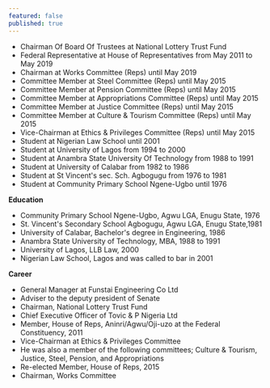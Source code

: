 ```yaml
---
featured: false
published: true
---
```

* Chairman Of Board Of Trustees at National Lottery Trust Fund
* Federal Representative at House of Representatives from May 2011 to May 2019
* Chairman at Works Committee (Reps) until May 2019
* Committee Member at Steel Committee (Reps) until May 2015
* Committee Member at Pension Committee (Reps) until May 2015
* Committee Member at Appropriations Committee (Reps) until May 2015
* Committee Member at Justice Committee (Reps) until May 2015
* Committee Member at Culture & Tourism Committee (Reps) until May 2015
* Vice-Chairman at Ethics & Privileges Committee (Reps) until May 2015
* Student at Nigerian Law School until 2001
* Student at University of Lagos from 1994 to 2000
* Student at Anambra State University Of Technology from 1988 to 1991
* Student at University of Calabar from 1982 to 1986
* Student at St Vincent's sec. Sch. Agbogugu from 1976 to 1981
* Student at Community Primary School Ngene-Ugbo until 1976

**Education**
- Community Primary School Ngene-Ugbo, Agwu LGA, Enugu State, 1976
- St. Vincent's Secondary School Agbogugu, Agwu LGA, Enugu State,1981
- University of Calabar, Bachelor's degree in Engineering, 1986
- Anambra State University of Technology, MBA, 1988 to 1991
- University of Lagos, LLB Law, 2000
- Nigerian Law School, Lagos and was called to bar in 2001


**Career**
- General Manager at Funstai Engineering Co Ltd
- Adviser to the deputy president of Senate
- Chairman, National Lottery Trust Fund
- Chief Executive Officer of Tovic & P Nigeria Ltd
- Member, House of Reps, Aninri/Agwu/Oji-uzo at the Federal Constituency, 2011
- Vice-Chairman at Ethics & Privileges Committee
- He was also a member of the following committees; Culture & Tourism, Justice, Steel, Pension, and Appropriations
- Re-elected Member, House of Reps, 2015
- Chairman, Works Committee


